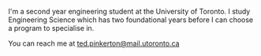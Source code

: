 I'm a second year engineering student at the University of Toronto.
I study Engineering Science which has two foundational years before I can choose a program to specialise in.

You can reach me at ted.pinkerton@mail.utoronto.ca
